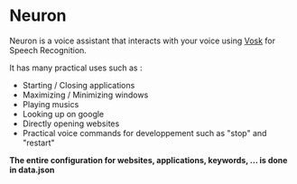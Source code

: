 # Neuron
Neuron is a voice assistant that interacts with your voice using [Vosk](https://github.com/alphacep/vosk) for Speech Recognition. 

It has many practical uses such as :
- Starting / Closing applications
- Maximizing / Minimizing windows
- Playing musics
- Looking up on google
- Directly opening websites
- Practical voice commands for developpement such as "stop" and "restart"

**The entire configuration for websites, applications, keywords, ... is done in data.json**
